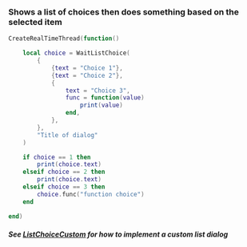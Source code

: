 ### Shows a list of choices then does something based on the selected item

```lua
CreateRealTimeThread(function()

	local choice = WaitListChoice(
		{
			{text = "Choice 1"},
			{text = "Choice 2"},
			{
				text = "Choice 3",
				func = function(value)
					print(value)
				end,
			},
		},
		"Title of dialog"
	)

	if choice == 1 then
		print(choice.text)
	elseif choice == 2 then
		print(choice.text)
	elseif choice == 3 then
		choice.func("function choice")
	end

end)
```

##### See [ListChoiceCustom](https://github.com/ChoGGi/SurvivingMars_CheatMods/blob/master/ChoGGi's%20Library/Code/ListChoice.lua) for how to implement a custom list dialog
